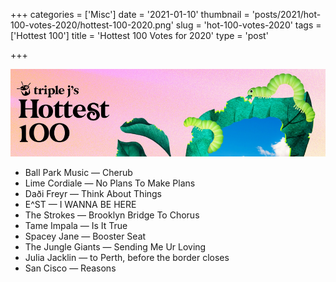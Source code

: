 +++
categories = ['Misc']
date = '2021-01-10'
thumbnail = 'posts/2021/hot-100-votes-2020/hottest-100-2020.png'
slug = 'hot-100-votes-2020'
tags = ['Hottest 100']
title = 'Hottest 100 Votes for 2020'
type = 'post'

+++

![hot100](hottest-100-2020.png)

* Ball Park Music — Cherub
* Lime Cordiale — No Plans To Make Plans
* Daði Freyr — Think About Things
* E^ST — I WANNA BE HERE
* The Strokes — Brooklyn Bridge To Chorus
* Tame Impala — Is It True
* Spacey Jane — Booster Seat
* The Jungle Giants — Sending Me Ur Loving
* Julia Jacklin — to Perth, before the border closes
* San Cisco — Reasons

